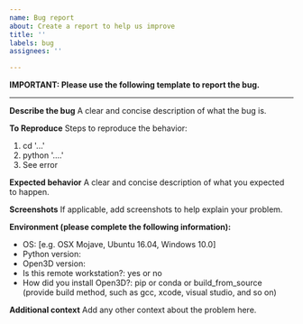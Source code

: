 ```yaml
---
name: Bug report
about: Create a report to help us improve
title: ''
labels: bug
assignees: ''

---
```


**IMPORTANT: Please use the following template to report the bug.**
_____

**Describe the bug**
A clear and concise description of what the bug is.

**To Reproduce**
Steps to reproduce the behavior:
1. cd '...'
2. python '....'
3. See error

**Expected behavior**
A clear and concise description of what you expected to happen.

**Screenshots**
If applicable, add screenshots to help explain your problem.

**Environment (please complete the following information):**
 - OS: [e.g. OSX Mojave, Ubuntu 16.04, Windows 10.0]
 - Python version: 
 - Open3D version:
 - Is this remote workstation?: yes or no
 - How did you install Open3D?: pip or conda or build_from_source (provide build method, such as gcc, xcode, visual studio, and so on)

**Additional context**
Add any other context about the problem here.
